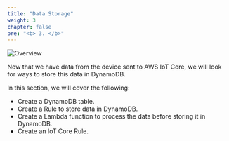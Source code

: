 ```yaml
---
title: "Data Storage"
weight: 3
chapter: false
pre: "<b> 3. </b>"
---
```


![Overview](/fcj-ss2-workshop-003/images/31.png)

Now that we have data from the device sent to AWS IoT Core, we will look for ways to store this data in DynamoDB.

In this section, we will cover the following:

- Create a DynamoDB table.
- Create a Rule to store data in DynamoDB.
- Create a Lambda function to process the data before storing it in DynamoDB.
- Create an IoT Core Rule.

